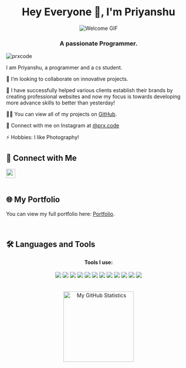 <!-- <!DOCTYPE html>
<html lang="en">
<head>
    <meta charset="UTF-8">
    <meta name="viewport" content="width=device-width, initial-scale=1.0">
    <title>Priyanshu's Profile</title>
    <style>
        body {
            font-family: Arial, sans-serif;
            margin: 20px;
        }
        img {
            max-width: 100%;
        }
    </style>
</head>
<body>
-->
<!-- 
     This content is protected! 
     Watermark: prxcode 
-->

<h1 align="center">Hey Everyone 👋, I'm Priyanshu</h1>
<div align="center">
    <img src="https://i.pinimg.com/originals/fb/c6/f3/fbc6f31bd3b84159470b973aca7e0f97.gif" alt="Welcome GIF">
</div>
<h3 align="center">A passionate Programmer.</h3>

<p align="left">
    <img src="https://komarev.com/ghpvc/?username=prxcode&label=Profile%20views&color=0e75b6&style=flat" alt="prxcode" />
</p>

<p> I am Priyanshu, a programmer and a cs student.</p>

<p>🔗 I’m looking to collaborate on innovative projects.</p>

<p>🤝 I have successfully helped various clients establish their brands by creating professional websites and now my focus is towards developing more advance skills to better than yesterday!</p>

<p>👨‍💻 You can view all of my projects on <a href="https://github.com/prxcode?tab=repositories" target="_blank">GitHub</a>.</p>

<p>🎨 Connect with me on Instagram at <a href="https://instagram.com/prx.code" target="_blank">@prx.code</a></p>

<p>⚡ Hobbies: I like Photography!</p>
<!-- 
     This content is protected. 
     Watermark: prxcode 
-->

## 🔗 Connect with Me

<div align="left">
  <a href="https://instagram.com/prx.code" target="_blank">
      <img align="center" src="https://raw.githubusercontent.com/prxcode/prxcode/main/icons/instapix.png" alt="prx.design" height="25" width="25" />
  </a>
</div>

<br>

## 🌐 My Portfolio

You can view my full portfolio here: [Portfolio](https://nullnet.netlify.app).

<br>

## 🛠️ Languages and Tools

<div align="center">
  <h4>Tools I use:</h4>
  <img src="https://img.shields.io/badge/css3-%231572B6.svg?style=for-the-badge&logo=css3&logoColor=white">
  <img src="https://img.shields.io/badge/python-3670A0?style=for-the-badge&logo=python&logoColor=ffdd54">
  <img src="https://img.shields.io/badge/javascript-%23323330.svg?style=for-the-badge&logo=javascript&logoColor=%23F7DF1E">
  <img src="https://img.shields.io/badge/figma-%23F24E1E.svg?style=for-the-badge&logo=figma&logoColor=white">
  <img src="https://img.shields.io/badge/html5-%23E34F26.svg?style=for-the-badge&logo=html5&logoColor=white">
  <img src="https://img.shields.io/badge/bootstrap-%23563D7C.svg?style=for-the-badge&logo=bootstrap&logoColor=white">
  <img src="https://img.shields.io/badge/mysql-%2300f.svg?style=for-the-badge&logo=mysql&logoColor=white">
  <img src="https://img.shields.io/badge/adobe%20photoshop-%2331A8FF.svg?style=for-the-badge&logo=adobe%20photoshop&logoColor=white">
  <img src="https://img.shields.io/badge/c-%2300599C.svg?style=for-the-badge&logo=c&logoColor=white">
  <img src="https://img.shields.io/badge/adobe%20illustrator-%23FF9A00.svg?style=for-the-badge&logo=adobe%20illustrator&logoColor=white">
  <img src="https://img.shields.io/badge/Kali%20Linux-557C94.svg?style=for-the-badge&logo=Kali-Linux&logoColor=white">
  <img src="https://img.shields.io/badge/Adobe%20Premiere%20Pro-9999FF.svg?style=for-the-badge&logo=Adobe-Premiere-Pro&logoColor=white">
</div>

<br>
<!-- 
     This content is protected
     Watermark: prxcode 
-->

<div align="center">
   <br/>
    <img alt="My GitHub Statistics" src="https://github-readme-stats-git-masterrstaa-rickstaa.vercel.app/api/top-langs/?username=prxcode&langs_count=8&layout=compact&theme=dark" height="192px"/>
    <br/>
</div>
<!-- 
     This content is protected. 
     Watermark: artistic.py 
-->
</body>
</html>
